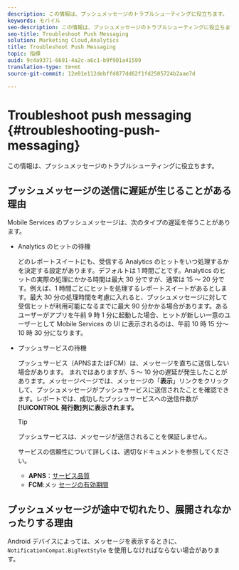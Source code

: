 ```yaml
---
description: この情報は、プッシュメッセージのトラブルシューティングに役立ちます。
keywords: モバイル
seo-description: この情報は、プッシュメッセージのトラブルシューティングに役立ちます。
seo-title: Troubleshoot Push Messaging
solution: Marketing Cloud,Analytics
title: Troubleshoot Push Messaging
topic: 指標
uuid: 9c4a9371-6691-4a2c-a6c1-b9f901a41599
translation-type: tm+mt
source-git-commit: 12e01e112debffd877dd62f1fd2505724b2aae7d

---
```



# Troubleshoot push messaging {#troubleshooting-push-messaging}

この情報は、プッシュメッセージのトラブルシューティングに役立ちます。

## プッシュメッセージの送信に遅延が生じることがある理由

Mobile Services のプッシュメッセージは、次のタイプの遅延を伴うことがあります。

* Analytics のヒットの待機

   どのレポートスイートにも、受信する Analytics のヒットをいつ処理するかを決定する設定があります。デフォルトは 1 時間ごとです。Analytics のヒットの実際の処理にかかる時間は最大 30 分ですが、通常は 15 ～ 20 分です。例えば、1 時間ごとにヒットを処理するレポートスイートがあるとします。最大 30 分の処理時間を考慮に入れると、プッシュメッセージに対して受信ヒットが利用可能になるまでに最大 90 分かかる場合があります。あるユーザーがアプリを午前 9 時 1 分に起動した場合、ヒットが新しい一意のユーザーとして Mobile Services の UI に表示されるのは、午前 10 時 15 分～ 10 時 30 分になります。

* プッシュサービスの待機

   プッシュサービス（APNSまたはFCM）は、メッセージを直ちに送信しない場合があります。 まれではありますが、5 ～ 10 分の遅延が発生したことがあります。メッセージページでは、メッセージの「**表示**」リンクをクリックして、プッシュメッセージがプッシュサービスに送信されたことを確認できます。レポートでは、成功したプッシュサービスへの送信件数が&#x200B;**[!UICONTROL 発行数]列に表示されます。**

   >[!TIP]
   >
   >プッシュサービスは、メッセージが送信されることを保証しません。

   サービスの信頼性について詳しくは、適切なドキュメントを参照してください。

   * **APNS**：[サービス品質](https://developer.apple.com/library/content/documentation/NetworkingInternet/Conceptual/RemoteNotificationsPG/APNSOverview.html#//apple_ref/doc/uid/TP40008194-CH8-SW5)
   * **FCM**:メッ [セージの有効期間](https://firebase.google.com/docs/cloud-messaging/concept-options#lifetime)

## プッシュメッセージが途中で切れたり、展開されなかったりする理由

Android デバイスによっては、メッセージを表示するときに、`NotificationCompat.BigTextStyle` を使用しなければならない場合があります。
